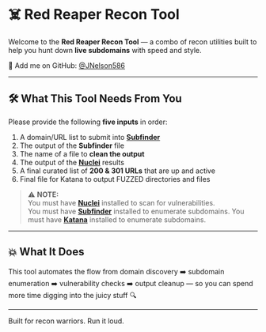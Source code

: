 # ☠️ Red Reaper Recon Tool

Welcome to the **Red Reaper Recon Tool** — a combo of recon utilities built to help you hunt down **live subdomains** with speed and style.

🔗 Add me on GitHub: [@JNelson586](https://github.com/JNelson586)

---

## 🛠️ What This Tool Needs From You

Please provide the following **five inputs** in order:

1. A domain/URL list to submit into [**Subfinder**](https://github.com/projectdiscovery/subfinder)
2. The output of the **Subfinder** file
3. The name of a file to **clean the output**
4. The output of the [**Nuclei**](https://github.com/projectdiscovery/nuclei) results
5. A final curated list of **200 & 301 URLs** that are up and active
6. Final file for Katana to output FUZZED directories and files

> ⚠️ **NOTE:**  
> You must have [**Nuclei**](https://github.com/projectdiscovery/nuclei) installed to scan for vulnerabilities.  
> You must have [**Subfinder**](https://github.com/projectdiscovery/subfinder) installed to enumerate subdomains.
> You must have [**Katana**](https://github.com/projectdiscovery/katana) installed to enumerate subdomains.

---

## 💥 What It Does

This tool automates the flow from domain discovery ➡️ subdomain enumeration ➡️ vulnerability checks ➡️ output cleanup — so you can spend more time digging into the juicy stuff 🔍

---

Built for recon warriors. Run it loud.

